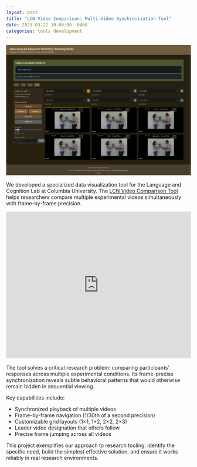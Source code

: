 ```yaml
---
layout: post
title: "LCN Video Comparison: Multi-Video Synchronization Tool"
date: 2023-03-22 10:00:00 -0400
categories: tools development
---
```


![LCN Video Comparison Tool Screenshot](/media/eir-data-visualization.png)

We developed a specialized data visualization tool for the Language and Cognition Lab at Columbia University. The [LCN Video Comparison Tool](https://yurigushiken.github.io/LCN-video-viewer/) helps researchers compare multiple experimental videos simultaneously with frame-by-frame precision.

<iframe width="100%" height="400" src="https://www.youtube.com/embed/LjDz26i2shU" frameborder="0" allow="accelerometer; autoplay; clipboard-write; encrypted-media; gyroscope; picture-in-picture" allowfullscreen></iframe>

The tool solves a critical research problem: comparing participants' responses across multiple experimental conditions. Its frame-precise synchronization reveals subtle behavioral patterns that would otherwise remain hidden in sequential viewing.

Key capabilities include:
- Synchronized playback of multiple videos
- Frame-by-frame navigation (1/30th of a second precision)
- Customizable grid layouts (1×1, 1×2, 2×2, 2×3)
- Leader video designation that others follow
- Precise frame jumping across all videos

This project exemplifies our approach to research tooling: identify the specific need, build the simplest effective solution, and ensure it works reliably in real research environments. 